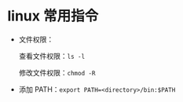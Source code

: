 # linux 常用指令

- 文件权限：

    查看文件权限：```ls -l```

    修改文件权限：```chmod -R```

- 添加 PATH：```export PATH=<directory>/bin:$PATH```